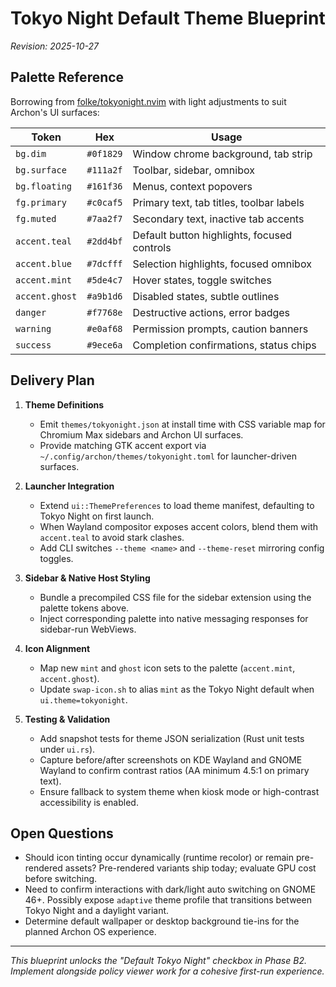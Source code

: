 # Tokyo Night Default Theme Blueprint

_Revision: 2025-10-27_

## Palette Reference

Borrowing from [folke/tokyonight.nvim](https://github.com/folke/tokyonight.nvim) with light adjustments to suit Archon's UI surfaces:

| Token            | Hex        | Usage                                            |
| ---------------- | ---------- | ------------------------------------------------ |
| `bg.dim`         | `#0f1829`  | Window chrome background, tab strip              |
| `bg.surface`     | `#111a2f`  | Toolbar, sidebar, omnibox                        |
| `bg.floating`    | `#161f36`  | Menus, context popovers                          |
| `fg.primary`     | `#c0caf5`  | Primary text, tab titles, toolbar labels         |
| `fg.muted`       | `#7aa2f7`  | Secondary text, inactive tab accents             |
| `accent.teal`    | `#2dd4bf`  | Default button highlights, focused controls      |
| `accent.blue`    | `#7dcfff`  | Selection highlights, focused omnibox            |
| `accent.mint`    | `#5de4c7`  | Hover states, toggle switches                    |
| `accent.ghost`   | `#a9b1d6`  | Disabled states, subtle outlines                 |
| `danger`         | `#f7768e`  | Destructive actions, error badges                |
| `warning`        | `#e0af68`  | Permission prompts, caution banners              |
| `success`        | `#9ece6a`  | Completion confirmations, status chips           |

## Delivery Plan

1. **Theme Definitions**
   - Emit `themes/tokyonight.json` at install time with CSS variable map for Chromium Max sidebars and Archon UI surfaces.
   - Provide matching GTK accent export via `~/.config/archon/themes/tokyonight.toml` for launcher-driven surfaces.

2. **Launcher Integration**
   - Extend `ui::ThemePreferences` to load theme manifest, defaulting to Tokyo Night on first launch.
   - When Wayland compositor exposes accent colors, blend them with `accent.teal` to avoid stark clashes.
   - Add CLI switches `--theme <name>` and `--theme-reset` mirroring config toggles.

3. **Sidebar & Native Host Styling**
   - Bundle a precompiled CSS file for the sidebar extension using the palette tokens above.
   - Inject corresponding palette into native messaging responses for sidebar-run WebViews.

4. **Icon Alignment**
   - Map new `mint` and `ghost` icon sets to the palette (`accent.mint`, `accent.ghost`).
   - Update `swap-icon.sh` to alias `mint` as the Tokyo Night default when `ui.theme=tokyonight`.

5. **Testing & Validation**
   - Add snapshot tests for theme JSON serialization (Rust unit tests under `ui.rs`).
   - Capture before/after screenshots on KDE Wayland and GNOME Wayland to confirm contrast ratios (AA minimum 4.5:1 on primary text).
   - Ensure fallback to system theme when kiosk mode or high-contrast accessibility is enabled.

## Open Questions

- Should icon tinting occur dynamically (runtime recolor) or remain pre-rendered assets? Pre-rendered variants ship today; evaluate GPU cost before switching.
- Need to confirm interactions with dark/light auto switching on GNOME 46+. Possibly expose `adaptive` theme profile that transitions between Tokyo Night and a daylight variant.
- Determine default wallpaper or desktop background tie-ins for the planned Archon OS experience.

---

_This blueprint unlocks the "Default Tokyo Night" checkbox in Phase B2. Implement alongside policy viewer work for a cohesive first-run experience._
